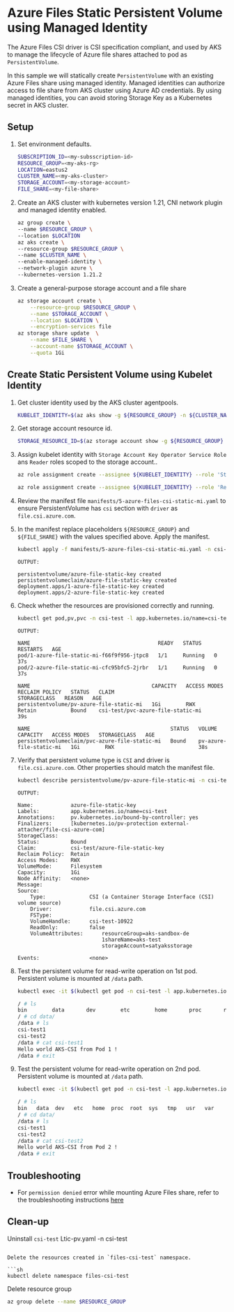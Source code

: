 # Azure Files Static Persistent Volume using Managed Identity

The Azure Files CSI driver is CSI specification compliant, and used by AKS to manage the lifecycle of Azure file shares attached to pod as `PersistentVolume`.

In this sample we will statically create `PersistentVolume` with an existing Azure Files share using managed identity. Managed identities can authorize access to file share from AKS cluster using Azure AD credentials. By using managed identities, you can avoid storing Storage Key as a Kubernetes secret in AKS cluster.

## Setup

1. Set environment defaults.

    ```sh
    SUBSCRIPTION_ID=<my-subsscription-id>
    RESOURCE_GROUP=<my-aks-rg>
    LOCATION=eastus2
    CLUSTER_NAME=<my-aks-cluster>
    STORAGE_ACCOUNT=<my-storage-account>
    FILE_SHARE=<my-file-share>
    ```

2. Create an AKS cluster with kubernetes version 1.21, CNI network plugin and managed identity enabled. 

    ```sh
    az group create \
    --name $RESOURCE_GROUP \
    --location $LOCATION
    az aks create \
    --resource-group $RESOURCE_GROUP \
    --name $CLUSTER_NAME \
    --enable-managed-identity \
    --network-plugin azure \
    --kubernetes-version 1.21.2
    ```

3. Create a general-purpose storage account and a file share 

    ```sh
    az storage account create \
        --resource-group $RESOURCE_GROUP \
        --name $STORAGE_ACCOUNT \
        --location $LOCATION \
        --encryption-services file
    az storage share update  \
        --name $FILE_SHARE \
        --account-name $STORAGE_ACCOUNT \
        --quota 1Gi
    ```

## Create Static Persistent Volume using Kubelet Identity

1. Get cluster identity used by the AKS cluster agentpools.

    ```sh
    KUBELET_IDENTITY=$(az aks show -g ${RESOURCE_GROUP} -n ${CLUSTER_NAME} --query identityProfile.kubeletidentity.objectId -o tsv)
    ```

2. Get storage account resource id.

    ```sh
    STORAGE_RESOURCE_ID=$(az storage account show -g ${RESOURCE_GROUP} -n ${STORAGE_ACCOUNT} --query id -o tsv)
    ```

3. Assign kubelet identity with `Storage Account Key Operator Service Role` ans `Reader` roles scoped to the storage account..

    ```sh
    az role assignment create --assignee ${KUBELET_IDENTITY} --role 'Storage Account Key Operator Service Role' --scope ${STORAGE_RESOURCE_ID}
    
    az role assignment create --assignee ${KUBELET_IDENTITY} --role 'Reader' --scope ${STORAGE_RESOURCE_ID}
    ```

4. Review the manifest file `manifests/5-azure-files-csi-static-mi.yaml` to ensure PersistentVolume has `csi` section with `driver` as `file.csi.azure.com`.

4. In the manifest replace placeholders `${RESOURCE_GROUP}` and `${FILE_SHARE}` with the values specified above. Apply the manifest.

    ```sh
    kubectl apply -f manifests/5-azure-files-csi-static-mi.yaml -n csi-test
    ```

    ```
    OUTPUT:

    persistentvolume/azure-file-static-key created
    persistentvolumeclaim/azure-file-static-key created
    deployment.apps/1-azure-file-static-key created
    deployment.apps/2-azure-file-static-key created
    ```

5. Check whether the resources are provisioned correctly and running.

    ```sh
    kubectl get pod,pv,pvc -n csi-test -l app.kubernetes.io/name=csi-test
    ```

    ```
    OUTPUT:

    NAME                                         READY   STATUS    RESTARTS   AGE
    pod/1-azure-file-static-mi-f66f9f956-jtpc8   1/1     Running   0          37s
    pod/2-azure-file-static-mi-cfc95bfc5-2jrbr   1/1     Running   0          37s

    NAME                                       CAPACITY   ACCESS MODES   RECLAIM POLICY   STATUS   CLAIM                                STORAGECLASS   REASON   AGE
    persistentvolume/pv-azure-file-static-mi   1Gi        RWX            Retain           Bound    csi-test/pvc-azure-file-static-mi                            39s

    NAME                                             STATUS   VOLUME                    CAPACITY   ACCESS MODES   STORAGECLASS   AGE
    persistentvolumeclaim/pvc-azure-file-static-mi   Bound    pv-azure-file-static-mi   1Gi        RWX                           38s
    ```

6. Verify that persistent volume type is `CSI` and driver is `file.csi.azure.com`. Other properties should match the manifest file.

    ```sh
    kubectl describe persistentvolume/pv-azure-file-static-mi -n csi-test
    ```

    ```
    OUTPUT:

    Name:            azure-file-static-key
    Labels:          app.kubernetes.io/name=csi-test
    Annotations:     pv.kubernetes.io/bound-by-controller: yes
    Finalizers:      [kubernetes.io/pv-protection external-attacher/file-csi-azure-com]
    StorageClass:
    Status:          Bound
    Claim:           csi-test/azure-file-static-key
    Reclaim Policy:  Retain
    Access Modes:    RWX
    VolumeMode:      Filesystem
    Capacity:        1Gi
    Node Affinity:   <none>
    Message:
    Source:
        Type:              CSI (a Container Storage Interface (CSI) volume source)
        Driver:            file.csi.azure.com
        FSType:
        VolumeHandle:      csi-test-10922
        ReadOnly:          false
        VolumeAttributes:      resourceGroup=aks-sandbox-de
                               1shareName=aks-test
                               storageAccount=satyaksstorage

    Events:                <none>
    ```

7. Test the persistent volume for read-write operation on 1st pod. Persistent volume is mounted at `/data` path.

    ```sh
    kubectl exec -it $(kubectl get pod -n csi-test -l app.kubernetes.io/name=csi-test -o jsonpath='{.items[0].metadata.name}') -n csi-test -- sh

    / # ls
    bin        data       dev        etc        home       proc       root       sys        tmp        usr        var
    / # cd data/
    /data # ls
    csi-test1
    csi-test2
    /data # cat csi-test1
    Hello world AKS-CSI from Pod 1 !
    /data # exit
    ```

8. Test the persistent volume for read-write operation on 2nd pod. Persistent volume is mounted at `/data` path.

    ```sh
    kubectl exec -it $(kubectl get pod -n csi-test -l app.kubernetes.io/name=csi-test -o jsonpath='{.items[1].metadata.name}') -n csi-test -- sh

    / # ls
    bin   data  dev   etc   home  proc  root  sys   tmp   usr   var
    / # cd data/
    /data # ls
    csi-test1
    csi-test2
    /data # cat csi-test2
    Hello world AKS-CSI from Pod 2 !
    /data # exit
    ```

## Troubleshooting

- For `permission denied` error while mounting Azure Files share, refer to the troubleshooting instructions [here](https://docs.microsoft.com/en-us/azure/storage/files/storage-troubleshoot-linux-file-connection-problems#mount-error13-permission-denied-when-you-mount-an-azure-file-share)

## Clean-up

Uninstall `csi-test` Ltic-pv.yaml -n csi-test
```

Delete the resources created in `files-csi-test` namespace. 

```sh
kubectl delete namespace files-csi-test
```

Delete resource group

```sh
az group delete --name $RESOURCE_GROUP
```
